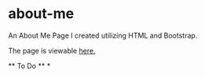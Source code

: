 # about-me
 
An About Me Page I created utilizing HTML and Bootstrap. 

The page is viewable [here.](https://jerneu-design.github.io/about-me/)

** To Do **
* 

